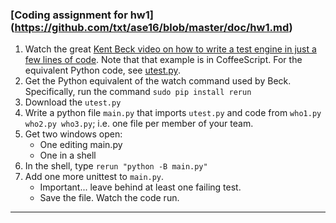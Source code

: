 ### [Coding assignment for hw1] (https://github.com/txt/ase16/blob/master/doc/hw1.md)
1. Watch the great [Kent Beck video on how to write a test engine in just a few lines of code](https://www.youtube.com/watch?v=nIonZ6-4nuU). Note
that that example is in CoffeeScript. For the equivalent Python code, see
[utest.py](../src/utest.py).
2. Get the Python equivalent of the watch command used by Beck. Specifically, run the command
   `sudo pip install rerun`
3. Download the `utest.py`
4. Write a python file `main.py` that imports `utest.py` and code from `who1.py who2.py who3.py`;
   i.e. one file per member of your team.
4. Get two windows open:
	 + One editing main.py
	 + One in a shell
5. In the shell, type `rerun "python -B main.py"`
6. Add one more unittest to `main.py`.
     + Important... leave behind at least one failing test.
     + Save the file. Watch the code run.
 
____
